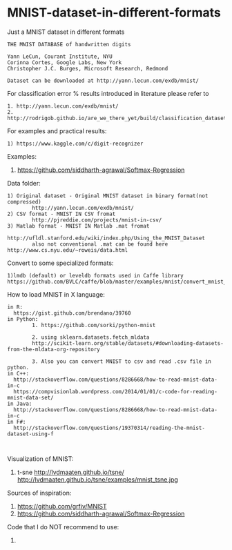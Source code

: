 # MNIST-dataset-in-different-formats
Just a MNIST dataset in different formats

~~~
THE MNIST DATABASE of handwritten digits

Yann LeCun, Courant Institute, NYU
Corinna Cortes, Google Labs, New York
Christopher J.C. Burges, Microsoft Research, Redmond

Dataset can be downloaded at http://yann.lecun.com/exdb/mnist/
~~~

For classification error % results introduced in literature please refer to
~~~
1. http://yann.lecun.com/exdb/mnist/
2. http://rodrigob.github.io/are_we_there_yet/build/classification_datasets_results.html#4d4e495354
~~~

For examples and practical results:
~~~
1) https://www.kaggle.com/c/digit-recognizer
~~~

Examples:

1. https://github.com/siddharth-agrawal/Softmax-Regression

Data folder:
~~~
1) Original dataset - Original MNIST dataset in binary format(not compressed)
        http://yann.lecun.com/exdb/mnist/
2) CSV format - MNIST IN CSV fromat
        http://pjreddie.com/projects/mnist-in-csv/
3) Matlab format - MNIST IN Matlab .mat fromat
        http://ufldl.stanford.edu/wiki/index.php/Using_the_MNIST_Dataset
        also not conventional .mat can be found here http://www.cs.nyu.edu/~roweis/data.html
~~~


Convert to some specialized formats:
~~~
1)lmdb (default) or leveldb formats used in Caffe library
https://github.com/BVLC/caffe/blob/master/examples/mnist/convert_mnist_data.cpp
~~~

How to load MNIST in X language:
~~~
in R: 
  https://gist.github.com/brendano/39760
in Python:
        1. https://github.com/sorki/python-mnist
        
        2. using sklearn.datasets.fetch_mldata                      
        http://scikit-learn.org/stable/datasets/#downloading-datasets-from-the-mldata-org-repository
        
        3. Also you can convert MNIST to csv and read .csv file in python.
in C++:
  http://stackoverflow.com/questions/8286668/how-to-read-mnist-data-in-c
  https://compvisionlab.wordpress.com/2014/01/01/c-code-for-reading-mnist-data-set/
in Java:
  http://stackoverflow.com/questions/8286668/how-to-read-mnist-data-in-c
in F#:
  http://stackoverflow.com/questions/19370314/reading-the-mnist-dataset-using-f
  
  
~~~

Visualization of MNIST:

1. t-sne
      http://lvdmaaten.github.io/tsne/
      http://lvdmaaten.github.io/tsne/examples/mnist_tsne.jpg


Sources of inspiration:

1. https://github.com/grfiv/MNIST
2. https://github.com/siddharth-agrawal/Softmax-Regression

Code that I do NOT recommend to use:

1. 
